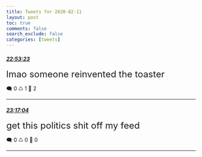```yaml
---
title: Tweets for 2020-02-11
layout: post
toc: true
comments: false
search_exclude: false
categories: [tweets]
---
```



#### <a href = "https://twitter.com/deepfates/status/1227470735276433411">*22:53:23*</a>

<font size="5">lmao someone reinvented the toaster</font>



🗨️ 0 ♺ 1 🤍  2   

---
    
#### <a href = "https://twitter.com/deepfates/status/1227476695311097859">*23:17:04*</a>

<font size="5">get this politics shit off my feed</font>



🗨️ 0 ♺ 0 🤍  0   

---
    
            

